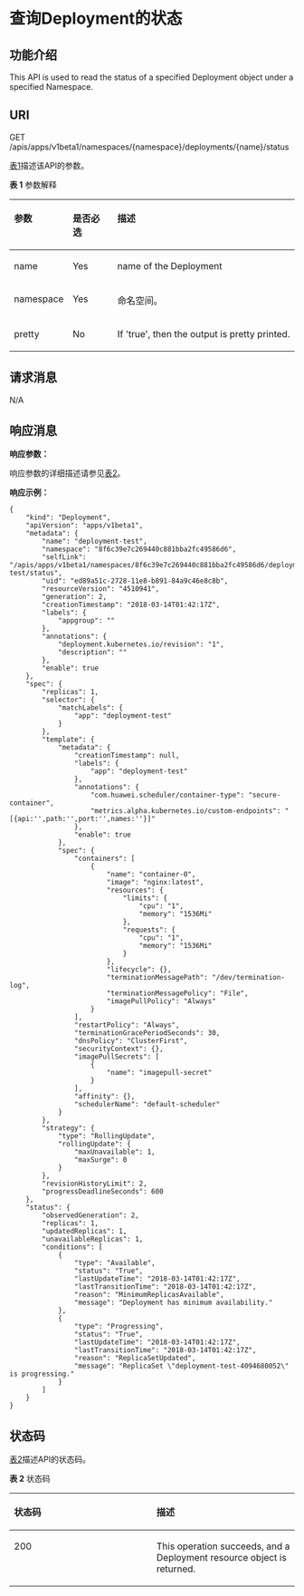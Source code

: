 # 查询Deployment的状态<a name="cci_02_0030"></a>

## 功能介绍<a name="zh-cn_topic_0091433676_section37553505"></a>

This API is used to read the status of a specified Deployment object under a specified Namespace.

## URI<a name="zh-cn_topic_0091433676_section2437233"></a>

GET /apis/apps/v1beta1/namespaces/\{namespace\}/deployments/\{name\}/status

[表1](#zh-cn_topic_0091433676_d0e35701)描述该API的参数。

**表 1**  参数解释

<a name="zh-cn_topic_0091433676_d0e35701"></a>
<table><thead align="left"><tr id="zh-cn_topic_0091433676_row65104669"><th class="cellrowborder" valign="top" width="16.328367163283673%" id="mcps1.2.4.1.1"><p id="zh-cn_topic_0091433676_p65652297517"><a name="zh-cn_topic_0091433676_p65652297517"></a><a name="zh-cn_topic_0091433676_p65652297517"></a>参数</p>
</th>
<th class="cellrowborder" valign="top" width="16.328367163283673%" id="mcps1.2.4.1.2"><p id="zh-cn_topic_0091433676_p165661629135114"><a name="zh-cn_topic_0091433676_p165661629135114"></a><a name="zh-cn_topic_0091433676_p165661629135114"></a>是否必选</p>
</th>
<th class="cellrowborder" valign="top" width="67.34326567343265%" id="mcps1.2.4.1.3"><p id="zh-cn_topic_0091433676_p14567629115114"><a name="zh-cn_topic_0091433676_p14567629115114"></a><a name="zh-cn_topic_0091433676_p14567629115114"></a>描述</p>
</th>
</tr>
</thead>
<tbody><tr id="zh-cn_topic_0091433676_row31480888"><td class="cellrowborder" valign="top" width="16.328367163283673%" headers="mcps1.2.4.1.1 "><p id="zh-cn_topic_0091433676_p66924004"><a name="zh-cn_topic_0091433676_p66924004"></a><a name="zh-cn_topic_0091433676_p66924004"></a>name</p>
</td>
<td class="cellrowborder" valign="top" width="16.328367163283673%" headers="mcps1.2.4.1.2 "><p id="zh-cn_topic_0091433676_p52135240"><a name="zh-cn_topic_0091433676_p52135240"></a><a name="zh-cn_topic_0091433676_p52135240"></a>Yes</p>
</td>
<td class="cellrowborder" valign="top" width="67.34326567343265%" headers="mcps1.2.4.1.3 "><p id="zh-cn_topic_0091433676_p62204941"><a name="zh-cn_topic_0091433676_p62204941"></a><a name="zh-cn_topic_0091433676_p62204941"></a>name of the Deployment</p>
</td>
</tr>
<tr id="zh-cn_topic_0091433676_row22973563"><td class="cellrowborder" valign="top" width="16.328367163283673%" headers="mcps1.2.4.1.1 "><p id="zh-cn_topic_0091433676_p48919348"><a name="zh-cn_topic_0091433676_p48919348"></a><a name="zh-cn_topic_0091433676_p48919348"></a>namespace</p>
</td>
<td class="cellrowborder" valign="top" width="16.328367163283673%" headers="mcps1.2.4.1.2 "><p id="zh-cn_topic_0091433676_p3044257"><a name="zh-cn_topic_0091433676_p3044257"></a><a name="zh-cn_topic_0091433676_p3044257"></a>Yes</p>
</td>
<td class="cellrowborder" valign="top" width="67.34326567343265%" headers="mcps1.2.4.1.3 "><p id="zh-cn_topic_0079615000_p8332925"><a name="zh-cn_topic_0079615000_p8332925"></a><a name="zh-cn_topic_0079615000_p8332925"></a>命名空间。</p>
</td>
</tr>
<tr id="zh-cn_topic_0091433676_row4671366"><td class="cellrowborder" valign="top" width="16.328367163283673%" headers="mcps1.2.4.1.1 "><p id="zh-cn_topic_0091433676_p42836357"><a name="zh-cn_topic_0091433676_p42836357"></a><a name="zh-cn_topic_0091433676_p42836357"></a>pretty</p>
</td>
<td class="cellrowborder" valign="top" width="16.328367163283673%" headers="mcps1.2.4.1.2 "><p id="zh-cn_topic_0091433676_p47192917"><a name="zh-cn_topic_0091433676_p47192917"></a><a name="zh-cn_topic_0091433676_p47192917"></a>No</p>
</td>
<td class="cellrowborder" valign="top" width="67.34326567343265%" headers="mcps1.2.4.1.3 "><p id="zh-cn_topic_0091433676_p64529950"><a name="zh-cn_topic_0091433676_p64529950"></a><a name="zh-cn_topic_0091433676_p64529950"></a>If 'true', then the output is pretty printed.</p>
</td>
</tr>
</tbody>
</table>

## 请求消息<a name="zh-cn_topic_0091433676_section21935102"></a>

N/A

## 响应消息<a name="zh-cn_topic_0091433676_section63198193"></a>

**响应参数：**

响应参数的详细描述请参见[表2](创建Deployment（v1beta1）.md#zh-cn_topic_0083864910_table12862324102610)。

**响应示例：**

```
{
    "kind": "Deployment", 
    "apiVersion": "apps/v1beta1", 
    "metadata": {
        "name": "deployment-test", 
        "namespace": "8f6c39e7c269440c881bba2fc49586d6", 
        "selfLink": "/apis/apps/v1beta1/namespaces/8f6c39e7c269440c881bba2fc49586d6/deployments/deployment-test/status", 
        "uid": "ed89a51c-2728-11e8-b891-84a9c46e8c8b", 
        "resourceVersion": "4510941", 
        "generation": 2, 
        "creationTimestamp": "2018-03-14T01:42:17Z", 
        "labels": {
            "appgroup": ""
        }, 
        "annotations": {
            "deployment.kubernetes.io/revision": "1", 
            "description": ""
        }, 
        "enable": true
    }, 
    "spec": {
        "replicas": 1, 
        "selector": {
            "matchLabels": {
                "app": "deployment-test"
            }
        }, 
        "template": {
            "metadata": {
                "creationTimestamp": null, 
                "labels": {
                    "app": "deployment-test"
                }, 
                "annotations": {
                    "com.huawei.scheduler/container-type": "secure-container", 
                    "metrics.alpha.kubernetes.io/custom-endpoints": "[{api:'',path:'',port:'',names:''}]"
                }, 
                "enable": true
            }, 
            "spec": {
                "containers": [
                    {
                        "name": "container-0", 
                        "image": "nginx:latest", 
                        "resources": {
                            "limits": {
                                "cpu": "1", 
                                "memory": "1536Mi"
                            }, 
                            "requests": {
                                "cpu": "1", 
                                "memory": "1536Mi"
                            }
                        }, 
                        "lifecycle": {}, 
                        "terminationMessagePath": "/dev/termination-log", 
                        "terminationMessagePolicy": "File", 
                        "imagePullPolicy": "Always"
                    }
                ], 
                "restartPolicy": "Always", 
                "terminationGracePeriodSeconds": 30, 
                "dnsPolicy": "ClusterFirst", 
                "securityContext": {}, 
                "imagePullSecrets": [
                    {
                        "name": "imagepull-secret"
                    }
                ], 
                "affinity": {}, 
                "schedulerName": "default-scheduler"
            }
        }, 
        "strategy": {
            "type": "RollingUpdate", 
            "rollingUpdate": {
                "maxUnavailable": 1, 
                "maxSurge": 0
            }
        }, 
        "revisionHistoryLimit": 2, 
        "progressDeadlineSeconds": 600
    }, 
    "status": {
        "observedGeneration": 2, 
        "replicas": 1, 
        "updatedReplicas": 1, 
        "unavailableReplicas": 1, 
        "conditions": [
            {
                "type": "Available", 
                "status": "True", 
                "lastUpdateTime": "2018-03-14T01:42:17Z", 
                "lastTransitionTime": "2018-03-14T01:42:17Z", 
                "reason": "MinimumReplicasAvailable", 
                "message": "Deployment has minimum availability."
            }, 
            {
                "type": "Progressing", 
                "status": "True", 
                "lastUpdateTime": "2018-03-14T01:42:17Z", 
                "lastTransitionTime": "2018-03-14T01:42:17Z", 
                "reason": "ReplicaSetUpdated", 
                "message": "ReplicaSet \"deployment-test-4094680052\" is progressing."
            }
        ]
    }
}
```

## 状态码<a name="zh-cn_topic_0091433676_section31912827"></a>

[表2](#zh-cn_topic_0091433676_d0e35779)描述API的状态码。

**表 2**  状态码

<a name="zh-cn_topic_0091433676_d0e35779"></a>
<table><thead align="left"><tr id="zh-cn_topic_0091433676_row14389536"><th class="cellrowborder" valign="top" width="50%" id="mcps1.2.3.1.1"><p id="zh-cn_topic_0091433676_p24701750"><a name="zh-cn_topic_0091433676_p24701750"></a><a name="zh-cn_topic_0091433676_p24701750"></a>状态码</p>
</th>
<th class="cellrowborder" valign="top" width="50%" id="mcps1.2.3.1.2"><p id="zh-cn_topic_0091433676_p54684770"><a name="zh-cn_topic_0091433676_p54684770"></a><a name="zh-cn_topic_0091433676_p54684770"></a>描述</p>
</th>
</tr>
</thead>
<tbody><tr id="zh-cn_topic_0091433676_row281353"><td class="cellrowborder" valign="top" width="50%" headers="mcps1.2.3.1.1 "><p id="zh-cn_topic_0091433676_p22789653"><a name="zh-cn_topic_0091433676_p22789653"></a><a name="zh-cn_topic_0091433676_p22789653"></a>200</p>
</td>
<td class="cellrowborder" valign="top" width="50%" headers="mcps1.2.3.1.2 "><p id="zh-cn_topic_0091433676_p34022638"><a name="zh-cn_topic_0091433676_p34022638"></a><a name="zh-cn_topic_0091433676_p34022638"></a>This operation succeeds, and a Deployment resource object is returned.</p>
</td>
</tr>
</tbody>
</table>

